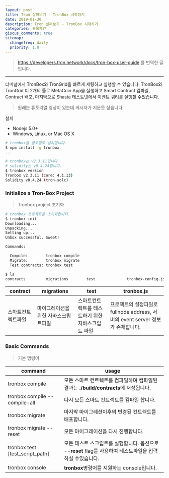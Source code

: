 ```yaml
---
layout: post
title: Tron 살펴보기 - TronBox 시작하기
date: 2019-01-30
description: Tron 살펴보기 - TronBox 시작하기
categories: 블록체인
giscus_comments: true
sitemap:
  changefreq: daily
  priority: 1.0
---
```


> https://developers.tron.network/docs/tron-box-user-guide 를 번역한 글입니다.

---

터미널에서 TronBox와 TronGrid을 빠르게 세팅하고 실행할 수 있습니다. TronBox와 TronGrid 이 2개의 툴로 MetaCoin App을 실행하고 Smart Contract 컴파일, Contract 배포, 마지막으로 Shasta 테스트넷에서 이벤트 쿼리를 실행할 수있습니다.

> 원래는 튜토리얼 영상이 있는데 게시자가 지운듯 싶습니다.

설치

- Nodejs 5.0+
- Windows, Linux, or Mac OS X

```bash
# tronbox를 글로벌로 설치합니다.
$ npm install -g tronbox
...
```

```bash
# tronbox는 v2.3.11입니다.
# solidity는 v0.4.24입니다.
$ tronbox version
Tronbox v2.3.11 (core: 4.1.13)
Solidity v0.4.24 (tron-solc)
```

### Initialize a Tron-Box Project

> Tronbox project 초기화

```bash
# tronbox 프로젝트를 초기화합니다.
$ tronbox init
Downloading...
Unpacking...
Setting up...
Unbox successful. Sweet!

Commands:

  Compile:        tronbox compile
  Migrate:        tronbox migrate
  Test contracts: tronbox test

$ ls
contracts         migrations        test              tronbox-config.js tronbox.js
```

| contract           | migrations                           | test                                               | tronbox.js                                                                     |
| ------------------ | ------------------------------------ | -------------------------------------------------- | ------------------------------------------------------------------------------ |
| 스마트컨트렉트파일 | 마이그레이션을 위한 자바스크립트파일 | 스마트컨트렉트를 테스트하기 위한 자바스크립트 파일 | 프로젝트의 설정파일로 fullnode address, 서버의 event server 정보가 존재합니다. |

### Basic Commands

> 기본 명령어

| command                         | usage                                                                                                     |
| ------------------------------- | --------------------------------------------------------------------------------------------------------- |
| tronbox compile                 | 모든 스마트 컨트렉트를 컴파일하며 컴파일된 결과는 **./build/contracts**에 저장됩니다.                     |
| tronbox compile --compile-all   | 다시 모든 스마트 컨트렉트를 컴파일 합니다.                                                                |
| tronbox migrate                 | 마지막 마이그레션이후의 변경된 컨트렉트를 배포합니다.                                                     |
| tronbox migrate --reset         | 모든 마이그레이션을 다시 진행합니다.                                                                      |
| tronbox test [test_script_path] | 모든 테스트 스크립트를 실행합니다. 옵션으로 **--reset** flag를 사용하여 테스트파일을 입력하실 수있습니다. |
| tronbox console                 | **tronbox**명령어를 지원하는 console입니다.                                                               |

